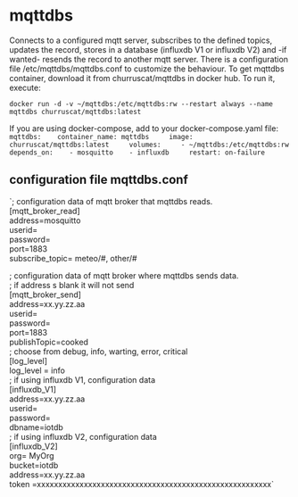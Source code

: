# mqttdbs

 Connects to a configured mqtt server, subscribes to the defined topics, updates the record, stores in a database (influxdb V1 or influxdb V2) and -if wanted- resends the record to another mqtt server.
 There is a configuration file /etc/mqttdbs/mqttdbs.conf to customize the behaviour.
 To get mqttdbs container, download it from churruscat/mqttdbs in docker hub. To run it, execute:

`docker run -d -v ~/mqttdbs:/etc/mqttdbs:rw --restart always --name mqttdbs churruscat/mqttdbs:latest `

If you are using docker-compose, add to your docker-compose.yaml file:
 `mqttdbs:   
    container_name: mqttdbs    
    image: churruscat/mqttdbs:latest    
    volumes:    
      - ~/mqttdbs:/etc/mqttdbs:rw   
    depends_on:   
      - mosquitto   
      - influxdb    
    restart: on-failure`   

 ## configuration file mqttdbs.conf
`; configuration data of mqtt broker that mqttdbs reads.     
 [mqtt_broker_read]    
	address=mosquitto    
	userid=    
	password=    
	port=1883    
	subscribe_topic= meteo/#, other/#    

; configuration data of mqtt broker where mqttdbs sends data.    
; if address s blank it will not send    
[mqtt_broker_send]    
	address=xx.yy.zz.aa    
	userid=    
	password=	    
	port=1883    
	publishTopic=cooked    
; choose from debug, info, warting, error, critical    
[log_level]    
	log_level = info    
; if using influxdb V1, configuration data    
[influxdb_V1]    
	address=xx.yy.zz.aa    
	userid=    
	password=	    
	dbname=iotdb    
; if using influxdb V2, configuration data    	 
[influxdb_V2]    
	org= MyOrg    
	bucket=iotdb    
	address=xx.yy.zz.aa    
	token =xxxxxxxxxxxxxxxxxxxxxxxxxxxxxxxxxxxxxxxxxxxxxxxxxxxxxxx`    



